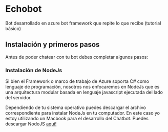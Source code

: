# Echobot
Bot desarrollado en azure bot framework que repite lo que recibe (tutorial básico)


## Instalación y primeros pasos ## 

Antes de poder chatear con tu bot debes completar algunos pasos:

### Instalación de NodeJs ###
Si bien el Framework o marco de trabajo de Azure soporta C# como lenguaje de programación, nosotros nos enfocaremos en NodeJs que es una arquitectura modular basada en lenguaje javascript ejecutada del lado del servidor.

Dependiendo de tu sistema operativo puedes descargar el archivo correspondiente para instalar NodeJs en tu computador. En este caso yo estoy utilizando un Macbook para el desarrollo del Chatbot.
Puedes descargar NodeJS [aquí!](https://nodejs.org/es/)


